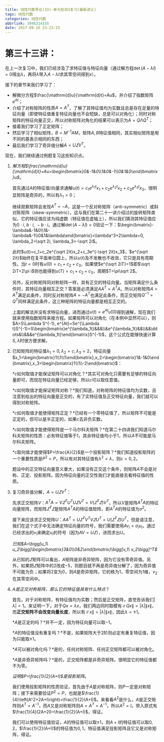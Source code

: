 ```yaml
---
title: 线性代数导论(33)-单元检测3复习(最新讲义)
tags: 线性代数
categories: 线性代数
abbrlink: 3946314155
date: 2017-08-16 23:23:23
---
```


<!-- toc -->
<!-- more -->
# 第三十三讲：

在上一次复习中，我们已经涉及了求特征值与特征向量（通过解方程$\det(A-\lambda I)=0$得出$\lambda$，再将$\lambda$带入$A-\lambda I$求其零空间得到$x$）。

接下的章节来我们学习了：

* 解微分方程$\frac{\mathrm{d}u}{\mathrm{d}t}=Au$，并介绍了指数矩阵$e^{At}$；
* 介绍了对称矩阵的性质$A=A^T$，了解了其特征值均为实数且总是存在足量的特征向量（即使特征值重复特征向量也不会短缺，总是可以对角化）；同时对称矩阵的特征向量正交，所以对称矩阵对角化的结果可以表示为$A=Q\Lambda Q^T$；
* 接着我们学习了正定矩阵；
* 然后学习了相似矩阵，$B=M^{-1}AM$，矩阵$A,B$特征值相同，其实相似矩阵是用不同的基表示相同的东西；
* 最后我们学习了奇异值分解$A=U\varSigma V^T$。

现在，我们继续通过例题复习这些知识点。

1. *解方程$\frac{\mathrm{d}u}{\mathrm{d}t}=Au=\begin{bmatrix}0&-1&0\\1&0&-1\\0&1&0\end{bmatrix}u$*。

    首先通过$A$的特征值/向量求通解$u(t)=c_1e^{\lambda_1t}x_1+c_2e^{\lambda_2t}x_2+c_3e^{\lambda_3t}x_3$，很明显矩阵是奇异的，所以有$\lambda_1=0$；
    
    继续观察矩阵会发现$A^T=-A$，这是一个反对称矩阵（anti-symmetric）或斜对陈矩阵（skew-symmetric），这与我们在第二十一讲介绍过的旋转矩阵类似，它的特征值应该为纯虚数（特征值在虚轴上），所以我们猜测其特征值应为$0\cdot i,\ b\cdot i,\ -b\cdot i$。通过解$\det(A-\lambda I)=0$验证一下：$\begin{bmatrix}-\lambda&-1&0\\1&-\lambda&-1\\0&1&\lambda\end{bmatrix}=\lambda^3+2\lambda=0, \lambda_2=\sqrt 2i, \lambda_3=-\sqrt 2i$。
    
    此时$u(t)=c_1+c_2e^{\sqrt 2it}x_2+c_3e^{-\sqrt 2it}x_3$，$e^{\sqrt 2it}$始终在复平面单位圆上，所以$u(t)$及不发散也不收敛，它只是具有周期性。当$t=0$时有$u(0)=c_1+c_2+c_3$，如果使$e^{\sqrt 2iT}=1$即$\sqrt 2iT=2\pi i$则也能得到$u(T)=c_1+c_2+c_3$，周期$T=\pi\sqrt 2$。
    
    另外，反对称矩阵同对称矩阵一样，具有正交的特征向量。当矩阵满足什么条件时，其特征向量相互正交？答案是必须满足$AA^T=A^TA$。所以对称矩阵$A=A^T$满足此条件，同时反对称矩阵$A=-A^T$也满足此条件，而正交矩阵$Q^{-1}=Q^T$同样满足此条件，这三种矩阵的特征向量都是相互正交的。
    
    上面的解法并没有求特征向量，进而通过$u(t)=e^{At}u(0)$得到通解，现在我们就来使用指数矩阵来接方程。如果矩阵可以对角化（在本例中显然可以），则$A=S\Lambda S^{-1}, e^{At}=Se^{\Lambda t}S^{-1}=S\begin{bmatrix}e^{\lambda_1t}&&&\\&e^{\lambda_1t}&&\\&&\ddots&\\&&&e^{\lambda_1t}\end{bmatrix}S^{-1}$，这个公式在能够快速计算$S,\lambda$时很方便求解。

2. 已知矩阵的特征值$\lambda_1=0,\lambda_2=c,\lambda_3=2$，特征向量$x_1=\begin{bmatrix}1\\1\\1\end{bmatrix},x_2=\begin{bmatrix}1&-1&0\end{bmatrix},x_3=\begin{bmatrix}1\\1\\-2\end{bmatrix}$：
    
    *$c$如何取值才能保证矩阵可以对角化？*其实可对角化只需要有足够的特征向量即可，而现在特征向量已经足够，所以$c$可以取任意值。
    
    *$c$如何取值才能保证矩阵对称？*我们知道，对称矩阵的特征值均为实数，且注意到给出的特征向量是正交的，有了实特征值及正交特征向量，我们就可以得到对称矩阵。
    
    *$c$如何取值才能使得矩阵正定？*已经有一个零特征值了，所以矩阵不可能是正定的，但可以是半正定的，如果$c$去非负实数。
    
    *$c$如何取值才能使得矩阵是一个马尔科夫矩阵？*在第二十四讲我们知道马尔科夫矩阵的性质：必有特征值等于$1$，其余特征值均小于$1$，所以$A$不可能是马尔科夫矩阵。
    
    *$c$取何值才能使得$P=\frac{A}{2}$是一个投影矩阵？*我们知道投影矩阵的一个重要性质是$P^2=P$，所以有对其特征值有$\lambda^2=\lambda$，则$c=0,2$。
    
    题设中的正交特征向量意义重大，如果没有正交这个条件，则矩阵$A$不会是对称、正定、投影矩阵。因为特征向量的正交性我们才能直接去看特征值的性质。

3. 复习奇异值分解，$A=U\varSigma V^T$：

    先求正交矩阵$V$：$A^TA=V\varSigma^TU^TU\varSigma V^T=V\left(\varSigma^T\varSigma\right)V^T$，所以$V$是矩阵$A^TA$的特征向量矩阵，而矩阵$\varSigma^T\varSigma$是矩阵$A^TA$的特征值矩阵，即$A^TA$的特征值为$\sigma^2$。
    
    接下来应该求正交矩阵$U$：$AA^T=U\varSigma^TV^TV\varSigma U^T=U\left(\varSigma^T\varSigma\right)U^T$，但是请注意，我们在这个式子中无法确定特征向量的符号，我们需要使用$Av_i=\sigma_iu_i$，通过已经求出的$v_i$来确定$u_i$的符号（因为$AV=U\varSigma$），进而求出$U$。
    
    *已知$A=\bigg[u_1\ u_2\bigg]\begin{bmatrix}3&0\\0&2\end{bmatrix}\bigg[v_1\ v_2\bigg]^T$*
    
    从已知的$\varSigma$矩阵可以看出，$A$矩阵是非奇异矩阵，因为它没有零奇异值。另外，如果把$\varSigma$矩阵中的$2$改成$-5$，则题目就不再是奇异值分解了，因为奇异值不可能为负；如果将$2$变为$0$，则$A$是奇异矩阵，它的秩为$1$，零空间为$1$维，$v_2$在其零空间中。

4. *$A$是正交对称矩阵，那么它的特征值具有什么特点*？

    首先，对于对称矩阵，有特征值均为实数；然后是正交矩阵，直觉告诉我们$|\lambda|=1$。来证明一下，对于$Qx=\lambda x$，我们两边同时取模有$\|Qx\|=|\lambda|\|x\|$，而**正交矩阵不会改变向量长度**，所以有$\|x\|=|\lambda|\|x\|$，因此$\lambda=\pm1$。
    
    *$A$是正定的吗？*并不一定，因为特征向量可以取$-1$。
    
    *$A$的特征值没有重复吗？*不是，如果矩阵大于$2$阶则必定有重复特征值，因为只能取$\pm1$。
    
    *$A$可以被对角化吗？*是的，任何对称矩阵、任何正交矩阵都可以被对角化。
    
    *$A$是非奇异矩阵吗？*是的，正交矩阵都是非奇异矩阵。很明显它的特征值都不为零。
    
    *证明$P=\frac{1}{2}(A+I)$是投影矩阵*。
    
    我们使用投影矩阵的性质验证，首先由于$A$是对称矩阵，则$P$一定是对称矩阵；接下来需要验证$P^2=P$，也就是$\frac{1}{4}\left(A^2+2A+I\right)=\frac{1}{2}(A+I)$。来看看$A^2$是什么，$A$是正交矩阵则$A^T=A^{-1}$，而$A$又是对称矩阵则$A=A^T=A^{-1}$，所以$A^2=I$。带入原式有$\frac{1}{4}(2A+2I)=\frac{1}{2}(A+I)$，得证。
    
    我们可以使用特征值验证，$A$的特征值可以取$\pm1$，则$A+I$的特征值可以取$0,2$，$\frac{1}{2}(A+I)$的特征值为$0,1$，特征值满足投影矩阵且它又是对称矩阵，得证。
